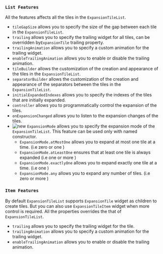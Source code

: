 
### `List Features`

All the features affects all the tiles in the `ExpansionTileList`.

- `tileGapSize` allows you to specify the size of the gap between each tile in the `ExpansionTileList`.
- `trailing` allows you to specify the trailing widget for all tiles, can be overridden by`ExpansionTile`
  trailing property.
- `trailingAnimation` allows you to specify a custom animation for the trailing widget.
- `enableTrailingAnimation` allows you to enable or disable the trailing animation.
- `tileBuilder` allows the customization of the creation and appearance of the tiles in the `ExpansionTileList`.
- `separatorBuilder` allows the customization of the creation and appearance of the separators between the tiles in the
  `ExpansionTileList`.
- `initialExpandedIndexes`  allows you to specify the indexes of the tiles that are initially expanded.
- `controller` allows you to programmatically control the expansion of the tiles.
- `onExpansionChanged`  allows you to listen to the expansion changes of the tiles.
- ![new](https://img.shields.io/badge/new-brightgreen) `ExpansionMode` allows you to specify the expansion mode of the `ExpansionTileList`. This feature can be used only
  with named constructor.
    - `ExpansionMode.atMostOne` allows you to expand at most one tile at a time. (i.e zero or one )
    - `ExpansionMode.atLeastOne` ensures that at least one tile is always expanded  (i.e one or more )
    - `ExpansionMode.exactlyOne` allows you to expand exactly one tile at a time. (i.e one )
    - `ExpansionMode.any` allows you to expand any number of tiles. (i.e zero or more )

### `Item Features`

By default `ExpansionTileList` supports `ExpansionTile` widget as children to create tiles. But you can also use
`ExpansionTileItem` widget when more control is required. All the properties overrides the that of `ExpansionTileList`.

- `trailing`  allows you to specify the trailing widget for the tile.
- `trailingAnimation` allows you to specify a custom animation for the trailing widget.
- `enableTrailingAnimation` allows you to enable or disable the trailing animation.
